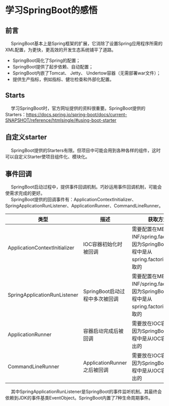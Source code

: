 

# 学习SpringBoot的感悟  

<!-- 
 非常有必要了解的Springboot启动扩展点 
 https://mp.weixin.qq.com/s/H9hcQHZUNhuRodEPiVOHfQ
 https://mp.weixin.qq.com/s/Z5meCbbfgUmnLnnWjeEeVw
-->

## 前言  
&emsp; SpringBoot基本上是Spring框架的扩展，它消除了设置Spring应用程序所需的 XML配置，为更快，更高效的开发生态系统铺平了道路。  

* SpringBoot简化了Spring的配置；
* SpringBoot提供了起步依赖、自动配置；
* SpringBoot内嵌了Tomcat、 Jetty、 Undertow容器（无需部署war文件）；
* 提供生产指标，例如指标、健壮检查和外部化配置。  

## Starts  
&emsp; 学习SpringBoot时，官方网址提供的资料很重要。SpringBoot提供的Starters：https://docs.spring.io/spring-boot/docs/current-SNAPSHOT/reference/htmlsingle/#using-boot-starter

## 自定义starter  
&emsp; SpringBoot提供的Starters有限。但项目中可能会用到各种各样的组件，这时可以自定义Starter使项目组件化、模块化。  

## 事件回调  
&emsp; SpringBoot启动过程中，提供事件回调机制。巧妙运用事件回调机制，可能会使需求完成的更好。  
&emsp; SpringBoot提供的回调事件有：ApplicationContextInitializer、SpringApplicationRunListener、ApplicationRunner、CommandLineRunner。  

|类型|描述|获取方式|
|---|---|---|
|ApplicationContextInitializer|IOC容器初始化时被回调|需要配置在META-INF/spring.factories，因为SpringBoot启动流程中是从spring.factories中获取的|
|SpringApplicationRunListener|SpringBoot启动过程中多次被回调|需要配置在META-INF/spring.factories，因为SpringBoot启动流程中是从spring.factories中获取的|
|ApplicationRunner|容器启动完成后被回调|需要放在IOC容器中，因为SpringBoot启动流程中是从IOC容器中取出的|
|CommandLineRunner|ApplicationRunner之后被回调|需要放在IOC容器中，因为SpringBoot启动流程中是从IOC容器中取出的|

&emsp; 其中SpringApplicationRunListener是SpringBoot的事件监听机制。其最终会依赖到JDK的事件基类EventObject。SpringBoot内置了7种生命周期事件。  



